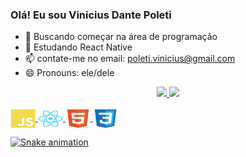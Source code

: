 ### Olá! Eu sou Vinicius Dante Poleti


- 🔭 Buscando começar na área de programação
- 🌱 Estudando React Native
- 📫 contate-me no email: poleti.vinicius@gmail.com
- 😄 Pronouns: ele/dele
<div align="center">
  <a href="https://github.com/viniciuspoleti">
  <img height="180em" src="https://github-readme-stats.vercel.app/api?username=viniciuspoleti&show_icons=true&theme=dark&include_all_commits=true&count_private=true"/>
  <img height="180em" src="https://github-readme-stats.vercel.app/api/top-langs/?username=viniciuspoleti&layout=compact&langs_count=7&theme=dark"/>
</div>
<div style="display: inline_block"><br>
  <img align="center" alt="Rafa-Js" height="30" width="40" src="https://raw.githubusercontent.com/devicons/devicon/master/icons/javascript/javascript-plain.svg">
  <img align="center" alt="Rafa-React" height="30" width="40" src="https://raw.githubusercontent.com/devicons/devicon/master/icons/react/react-original.svg">
  <img align="center" alt="Rafa-HTML" height="30" width="40" src="https://raw.githubusercontent.com/devicons/devicon/master/icons/html5/html5-original.svg">
  <img align="center" alt="Rafa-CSS" height="30" width="40" src="https://raw.githubusercontent.com/devicons/devicon/master/icons/css3/css3-original.svg">
 
</div>

![Snake animation](https://github.com/viniciuspoleti/vinicispoleti/blob/output/github-contribution-grid-snake.svg)
